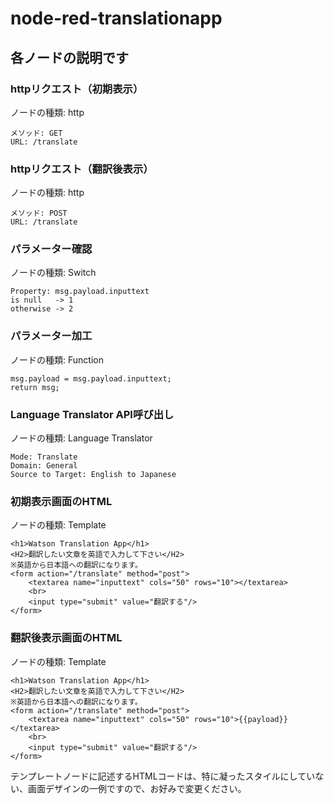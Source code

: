 # node-red-translationapp

## 各ノードの説明です

### httpリクエスト（初期表示）
ノードの種類: http
```
メソッド: GET
URL: /translate
```

### httpリクエスト（翻訳後表示）
ノードの種類: http
```
メソッド: POST
URL: /translate
```

### パラメーター確認
ノードの種類: Switch
```
Property: msg.payload.inputtext
is null   -> 1
otherwise -> 2
```

### パラメーター加工
ノードの種類: Function
```
msg.payload = msg.payload.inputtext;
return msg;
```

### Language Translator API呼び出し
ノードの種類: Language Translator
```
Mode: Translate
Domain: General
Source to Target: English to Japanese
```

### 初期表示画面のHTML
ノードの種類: Template
```
<h1>Watson Translation App</h1>
<H2>翻訳したい文章を英語で入力して下さい</H2>
※英語から日本語への翻訳になります。
<form action="/translate" method="post">
    <textarea name="inputtext" cols="50" rows="10"></textarea>
    <br>
    <input type="submit" value="翻訳する"/>
</form>
```

### 翻訳後表示画面のHTML
ノードの種類: Template
```
<h1>Watson Translation App</h1>
<H2>翻訳したい文章を英語で入力して下さい</H2>
※英語から日本語への翻訳になります。
<form action="/translate" method="post">
    <textarea name="inputtext" cols="50" rows="10">{{payload}}</textarea>
    <br>
    <input type="submit" value="翻訳する"/>
</form>
```
テンプレートノードに記述するHTMLコードは、特に凝ったスタイルにしていない、画面デザインの一例ですので、お好みで変更ください。
